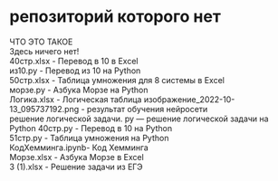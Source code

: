 # репозиторий которого нет
ЧТО ЭТО ТАКОЕ      
Здесь ничего нет!         
40стр.xlsx - Перевод в 10 в Excel   
из10.py - Перевод из 10 на Python   
50стр.xlsx - Таблица умножения для 8 системы в Excel        
морзе.py - Азбука Морзе на Python    
Логика.xlsx - Логическая таблица 
изображение_2022-10-13_095737192.png - результат обучения нейросети     
решение логической задачи. py — решение логической задачи на Python
40стр.py - Перевод в 10 на Python  
51стр.py - Таблица умножения на Python     
КодХемминга.ipynb- Код Хемминга  
Морзе.xlsx - Азбука Морзе в Excel  
3 (1).xlsx - Решение задачи из ЕГЭ   
